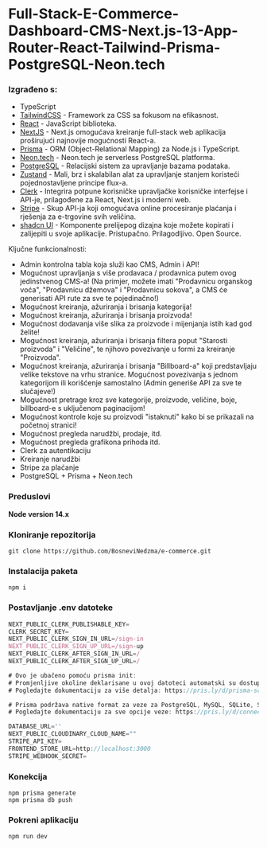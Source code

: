 # Full-Stack-E-Commerce-Dashboard-CMS-Next.js-13-App-Router-React-Tailwind-Prisma-PostgreSQL-Neon.tech

### Izgrađeno s:
- TypeScript
- [TailwindCSS](https://tailwindcss.com) - Framework za CSS sa fokusom na efikasnost.
- [React](https://reactjs.org/) - JavaScript biblioteka.
- [NextJS](https://nextjs.org) - Next.js omogućava kreiranje full-stack web aplikacija proširujući najnovije mogućnosti React-a.
- [Prisma](https://www.prisma.io) - ORM (Object-Relational Mapping) za Node.js i TypeScript.
- [Neon.tech](https://neon.tech/) - Neon.tech je serverless PostgreSQL platforma.
- [PostgreSQL](https://www.postgresql.com) - Relacijski sistem za upravljanje bazama podataka.
- [Zustand](https://zustand-demo.pmnd.rs) - Mali, brz i skalabilan alat za upravljanje stanjem koristeći pojednostavljene principe flux-a.
- [Clerk](https://clerk.com) - Integrira potpune korisničke upravljačke korisničke interfejse i API-je, prilagođene za React, Next.js i moderni web.
- [Stripe](https://stripe.com) - Skup API-ja koji omogućava online procesiranje plaćanja i rješenja za e-trgovine svih veličina.
- [shadcn UI](https://ui.shadcn.com) - Komponente prelijepog dizajna koje možete kopirati i zalijepiti u svoje aplikacije. Pristupačno. Prilagodljivo. Open Source.


Ključne funkcionalnosti:

- Admin kontrolna tabla koja služi kao CMS, Admin i API!
- Mogućnost upravljanja s više prodavaca / prodavnica putem ovog jedinstvenog CMS-a! (Na primjer, možete imati "Prodavnicu organskog voća", "Prodavnicu džemova" i "Prodavnicu sokova", a CMS će generisati API rute za sve te pojedinačno!)
- Mogućnost kreiranja, ažuriranja i brisanja kategorija!
- Mogućnost kreiranja, ažuriranja i brisanja proizvoda!
- Mogućnost dodavanja više slika za proizvode i mijenjanja istih kad god želite!
- Mogućnost kreiranja, ažuriranja i brisanja filtera poput "Starosti proizvoda" i "Veličine", te njihovo povezivanje u formi za kreiranje "Proizvoda".
- Mogućnost kreiranja, ažuriranja i brisanja "Billboard-a" koji predstavljaju velike tekstove na vrhu stranice. Mogućnost povezivanja s jednom kategorijom ili korišćenje samostalno (Admin generiše API za sve te slučajeve!)
- Mogućnost pretrage kroz sve kategorije, proizvode, veličine, boje, billboard-e s uključenom paginacijom!
- Mogućnost kontrole koje su proizvodi "istaknuti" kako bi se prikazali na početnoj stranici!
- Mogućnost pregleda narudžbi, prodaje, itd.
- Mogućnost pregleda grafikona prihoda itd.
- Clerk za autentikaciju
- Kreiranje narudžbi
- Stripe za plaćanje
- PostgreSQL + Prisma + Neon.tech

### Preduslovi

**Node version 14.x**

### Kloniranje repozitorija

```shell
git clone https://github.com/BosneviNedzma/e-commerce.git
```

### Instalacija paketa

```shell
npm i
```

### Postavljanje .env datoteke


```js
NEXT_PUBLIC_CLERK_PUBLISHABLE_KEY=
CLERK_SECRET_KEY=
NEXT_PUBLIC_CLERK_SIGN_IN_URL=/sign-in
NEXT_PUBLIC_CLERK_SIGN_UP_URL=/sign-up
NEXT_PUBLIC_CLERK_AFTER_SIGN_IN_URL=/
NEXT_PUBLIC_CLERK_AFTER_SIGN_UP_URL=/

# Ovo je ubačeno pomoću prisma init:
# Promjenljive okoline deklarisane u ovoj datoteci automatski su dostupne Prisma-i.
# Pogledajte dokumentaciju za više detalja: https://pris.ly/d/prisma-schema#accessing-environment-variables-from-the-schema

# Prisma podržava native format za veze za PostgreSQL, MySQL, SQLite, SQL Server, MongoDB i CockroachDB.
# Pogledajte dokumentaciju za sve opcije veze: https://pris.ly/d/connection-strings

DATABASE_URL=''
NEXT_PUBLIC_CLOUDINARY_CLOUD_NAME=""
STRIPE_API_KEY=
FRONTEND_STORE_URL=http://localhost:3000
STRIPE_WEBHOOK_SECRET=
```

### Konekcija
```shell
npm prisma generate
npm prisma db push
```


### Pokreni aplikaciju

```shell
npm run dev
```
